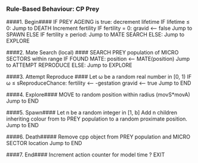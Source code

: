 ### Rule-Based Behaviour: CP Prey ###
####1. Begin####
	IF PREY AGEING is true:
		decrement lifetime
		IF lifetime ≤ 0: Jump to DEATH
	Increment fertility
	IF fertility = 0:
		gravid ⟵ false
		Jump to SPAWN
	ELSE IF fertility ≥ period: Jump to MATE SEARCH
	ELSE: Jump to EXPLORE

####2.  Mate Search  (local) ####
	SEARCH PREY population of MICRO SECTORS within range
	IF FOUND MATE: 
		position ⟵ MATE(position)
		Jump to ATTEMPT REPRODUCE
	ELSE: Jump to EXPLORE

####3. Attempt Reproduce ####
	Let ω be a random real number in [0, 1)
	IF ω ≤ sReproduceChance:
		fertility ⟵ -gestation
		gravid ⟵ true
	Jump to END

####4. Explore####
	MOVE to random position within radius (movS*movA)
	Jump to END

####5. Spawn####
	Let n be a random integer in [1, b]
	Add n children inheriting colour from  to PREY population to a random proximate position.
	Jump to END

####6. Death#####
	Remove cpp object from PREY population and MICRO SECTOR location
	Jump to END

####7. End####
	Increment action counter for model time
	?
	EXIT 
